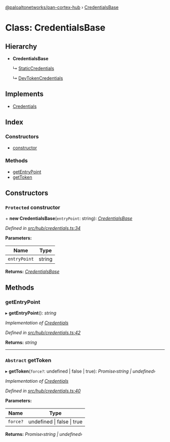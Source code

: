 [@paloaltonetworks/pan-cortex-hub](../README.md) › [CredentialsBase](credentialsbase.md)

# Class: CredentialsBase

## Hierarchy

* **CredentialsBase**

  ↳ [StaticCredentials](staticcredentials.md)

  ↳ [DevTokenCredentials](devtokencredentials.md)

## Implements

* [Credentials](../interfaces/credentials.md)

## Index

### Constructors

* [constructor](credentialsbase.md#protected-constructor)

### Methods

* [getEntryPoint](credentialsbase.md#getentrypoint)
* [getToken](credentialsbase.md#abstract-gettoken)

## Constructors

### `Protected` constructor

\+ **new CredentialsBase**(`entryPoint`: string): *[CredentialsBase](credentialsbase.md)*

*Defined in [src/hub/credentials.ts:34](https://github.com/xhoms/pan-cortex-hub-nodejs/blob/bb3819c/src/hub/credentials.ts#L34)*

**Parameters:**

Name | Type |
------ | ------ |
`entryPoint` | string |

**Returns:** *[CredentialsBase](credentialsbase.md)*

## Methods

###  getEntryPoint

▸ **getEntryPoint**(): *string*

*Implementation of [Credentials](../interfaces/credentials.md)*

*Defined in [src/hub/credentials.ts:42](https://github.com/xhoms/pan-cortex-hub-nodejs/blob/bb3819c/src/hub/credentials.ts#L42)*

**Returns:** *string*

___

### `Abstract` getToken

▸ **getToken**(`force?`: undefined | false | true): *Promise‹string | undefined›*

*Implementation of [Credentials](../interfaces/credentials.md)*

*Defined in [src/hub/credentials.ts:40](https://github.com/xhoms/pan-cortex-hub-nodejs/blob/bb3819c/src/hub/credentials.ts#L40)*

**Parameters:**

Name | Type |
------ | ------ |
`force?` | undefined &#124; false &#124; true |

**Returns:** *Promise‹string | undefined›*
